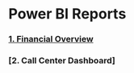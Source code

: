 # Power BI Reports
### [1. Financial Overview](https://github.com/Qehh/Power_BI_Report/tree/main/Financial%20Overview)
### [2. Call Center Dashboard]


